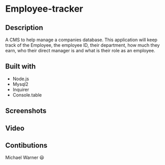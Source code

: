 # Employee-tracker

## Description

A CMS to help manage a companies database. This application will keep track of the Employee, the employee ID, their department, how much they earn, who their direct manager is and what is their role as an employee.

## Built with

- Node.js
- Mysql2
- Inquirer
- Console.table


## Screenshots

## Video



## Contibutions

Michael Warner :smiley: